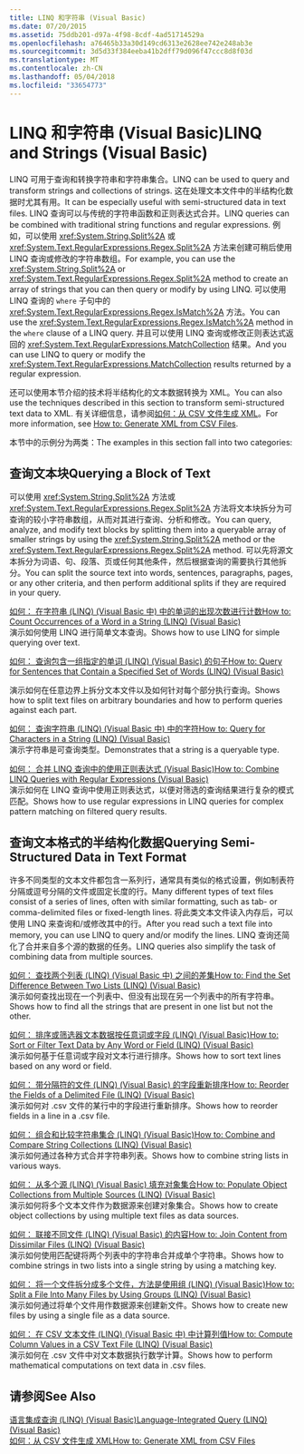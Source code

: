 ```yaml
---
title: LINQ 和字符串 (Visual Basic)
ms.date: 07/20/2015
ms.assetid: 75ddb201-d97a-4f98-8cdf-4ad51714529a
ms.openlocfilehash: a76465b33a30d149cd6313e2628ee742e248ab3e
ms.sourcegitcommit: 3d5d33f384eeba41b2dff79d096f47ccc8d8f03d
ms.translationtype: MT
ms.contentlocale: zh-CN
ms.lasthandoff: 05/04/2018
ms.locfileid: "33654773"
---
```

# <a name="linq-and-strings-visual-basic"></a><span data-ttu-id="423f9-102">LINQ 和字符串 (Visual Basic)</span><span class="sxs-lookup"><span data-stu-id="423f9-102">LINQ and Strings (Visual Basic)</span></span>
<span data-ttu-id="423f9-103">LINQ 可用于查询和转换字符串和字符串集合。</span><span class="sxs-lookup"><span data-stu-id="423f9-103">LINQ can be used to query and transform strings and collections of strings.</span></span> <span data-ttu-id="423f9-104">这在处理文本文件中的半结构化数据时尤其有用。</span><span class="sxs-lookup"><span data-stu-id="423f9-104">It can be especially useful with semi-structured data in text files.</span></span> <span data-ttu-id="423f9-105">LINQ 查询可以与传统的字符串函数和正则表达式合并。</span><span class="sxs-lookup"><span data-stu-id="423f9-105">LINQ queries can be combined with traditional string functions and regular expressions.</span></span> <span data-ttu-id="423f9-106">例如，可以使用 <xref:System.String.Split%2A> 或 <xref:System.Text.RegularExpressions.Regex.Split%2A> 方法来创建可稍后使用 LINQ 查询或修改的字符串数组。</span><span class="sxs-lookup"><span data-stu-id="423f9-106">For example, you can use the <xref:System.String.Split%2A> or <xref:System.Text.RegularExpressions.Regex.Split%2A> method to create an array of strings that you can then query or modify by using LINQ.</span></span> <span data-ttu-id="423f9-107">可以使用 LINQ 查询的 `where` 子句中的 <xref:System.Text.RegularExpressions.Regex.IsMatch%2A> 方法。</span><span class="sxs-lookup"><span data-stu-id="423f9-107">You can use the <xref:System.Text.RegularExpressions.Regex.IsMatch%2A> method in the `where` clause of a LINQ query.</span></span> <span data-ttu-id="423f9-108">并且可以使用 LINQ 查询或修改正则表达式返回的 <xref:System.Text.RegularExpressions.MatchCollection> 结果。</span><span class="sxs-lookup"><span data-stu-id="423f9-108">And you can use LINQ to query or modify the <xref:System.Text.RegularExpressions.MatchCollection> results returned by a regular expression.</span></span>  
  
 <span data-ttu-id="423f9-109">还可以使用本节介绍的技术将半结构化的文本数据转换为 XML。</span><span class="sxs-lookup"><span data-stu-id="423f9-109">You can also use the techniques described in this section to transform semi-structured text data to XML.</span></span> <span data-ttu-id="423f9-110">有关详细信息，请参阅[如何：从 CSV 文件生成 XML](how-to-generate-xml-from-csv-files.md)。</span><span class="sxs-lookup"><span data-stu-id="423f9-110">For more information, see [How to: Generate XML from CSV Files](how-to-generate-xml-from-csv-files.md).</span></span>  
  
 <span data-ttu-id="423f9-111">本节中的示例分为两类：</span><span class="sxs-lookup"><span data-stu-id="423f9-111">The examples in this section fall into two categories:</span></span>  
  
## <a name="querying-a-block-of-text"></a><span data-ttu-id="423f9-112">查询文本块</span><span class="sxs-lookup"><span data-stu-id="423f9-112">Querying a Block of Text</span></span>  
 <span data-ttu-id="423f9-113">可以使用 <xref:System.String.Split%2A> 方法或 <xref:System.Text.RegularExpressions.Regex.Split%2A> 方法将文本块拆分为可查询的较小字符串数组，从而对其进行查询、分析和修改。</span><span class="sxs-lookup"><span data-stu-id="423f9-113">You can query, analyze, and modify text blocks by splitting them into a queryable array of smaller strings by using the <xref:System.String.Split%2A> method or the <xref:System.Text.RegularExpressions.Regex.Split%2A> method.</span></span> <span data-ttu-id="423f9-114">可以先将源文本拆分为词语、句、段落、页或任何其他条件，然后根据查询的需要执行其他拆分。</span><span class="sxs-lookup"><span data-stu-id="423f9-114">You can split the source text into words, sentences, paragraphs, pages, or any other criteria, and then perform additional splits if they are required in your query.</span></span>  
  
 [<span data-ttu-id="423f9-115">如何： 在字符串 (LINQ) (Visual Basic 中) 中的单词的出现次数进行计数</span><span class="sxs-lookup"><span data-stu-id="423f9-115">How to: Count Occurrences of a Word in a String (LINQ) (Visual Basic)</span></span>](how-to-count-occurrences-of-a-word-in-a-string-linq.md)  
 <span data-ttu-id="423f9-116">演示如何使用 LINQ 进行简单文本查询。</span><span class="sxs-lookup"><span data-stu-id="423f9-116">Shows how to use LINQ for simple querying over text.</span></span>  
  
 [<span data-ttu-id="423f9-117">如何： 查询包含一组指定的单词 (LINQ) (Visual Basic) 的句子</span><span class="sxs-lookup"><span data-stu-id="423f9-117">How to: Query for Sentences that Contain a Specified Set of Words (LINQ) (Visual Basic)</span></span>](how-to-query-for-sentences-that-contain-a-specified-set-of-words.md)

 <span data-ttu-id="423f9-118">演示如何在任意边界上拆分文本文件以及如何针对每个部分执行查询。</span><span class="sxs-lookup"><span data-stu-id="423f9-118">Shows how to split text files on arbitrary boundaries and how to perform queries against each part.</span></span>  
  
 [<span data-ttu-id="423f9-119">如何： 查询字符串 (LINQ) (Visual Basic 中) 中的字符</span><span class="sxs-lookup"><span data-stu-id="423f9-119">How to: Query for Characters in a String (LINQ) (Visual Basic)</span></span>](how-to-query-for-characters-in-a-string-linq.md)  
 <span data-ttu-id="423f9-120">演示字符串是可查询类型。</span><span class="sxs-lookup"><span data-stu-id="423f9-120">Demonstrates that a string is a queryable type.</span></span>  
  
 [<span data-ttu-id="423f9-121">如何： 合并 LINQ 查询中的使用正则表达式 (Visual Basic)</span><span class="sxs-lookup"><span data-stu-id="423f9-121">How to: Combine LINQ Queries with Regular Expressions (Visual Basic)</span></span>](how-to-combine-linq-queries-with-regular-expressions.md)  
 <span data-ttu-id="423f9-122">演示如何在 LINQ 查询中使用正则表达式，以便对筛选的查询结果进行复杂的模式匹配。</span><span class="sxs-lookup"><span data-stu-id="423f9-122">Shows how to use regular expressions in LINQ queries for complex pattern matching on filtered query results.</span></span>  
  
## <a name="querying-semi-structured-data-in-text-format"></a><span data-ttu-id="423f9-123">查询文本格式的半结构化数据</span><span class="sxs-lookup"><span data-stu-id="423f9-123">Querying Semi-Structured Data in Text Format</span></span>  
 <span data-ttu-id="423f9-124">许多不同类型的文本文件都包含一系列行，通常具有类似的格式设置，例如制表符分隔或逗号分隔的文件或固定长度的行。</span><span class="sxs-lookup"><span data-stu-id="423f9-124">Many different types of text files consist of a series of lines, often with similar formatting, such as tab- or comma-delimited files or fixed-length lines.</span></span> <span data-ttu-id="423f9-125">将此类文本文件读入内存后，可以使用 LINQ 来查询和/或修改其中的行。</span><span class="sxs-lookup"><span data-stu-id="423f9-125">After you read such a text file into memory, you can use LINQ to query and/or modify the lines.</span></span> <span data-ttu-id="423f9-126">LINQ 查询还简化了合并来自多个源的数据的任务。</span><span class="sxs-lookup"><span data-stu-id="423f9-126">LINQ queries also simplify the task of combining data from multiple sources.</span></span>  
  
 [<span data-ttu-id="423f9-127">如何： 查找两个列表 (LINQ) (Visual Basic 中) 之间的差集</span><span class="sxs-lookup"><span data-stu-id="423f9-127">How to: Find the Set Difference Between Two Lists (LINQ) (Visual Basic)</span></span>](how-to-find-the-set-difference-between-two-lists-linq.md)  
 <span data-ttu-id="423f9-128">演示如何查找出现在一个列表中、但没有出现在另一个列表中的所有字符串。</span><span class="sxs-lookup"><span data-stu-id="423f9-128">Shows how to find all the strings that are present in one list but not the other.</span></span>  
  
 [<span data-ttu-id="423f9-129">如何： 排序或筛选器文本数据按任意词或字段 (LINQ) (Visual Basic)</span><span class="sxs-lookup"><span data-stu-id="423f9-129">How to: Sort or Filter Text Data by Any Word or Field (LINQ) (Visual Basic)</span></span>](how-to-sort-or-filter-text-data-by-any-word-or-field-linq.md)  
 <span data-ttu-id="423f9-130">演示如何基于任意词或字段对文本行进行排序。</span><span class="sxs-lookup"><span data-stu-id="423f9-130">Shows how to sort text lines based on any word or field.</span></span>  
  
 [<span data-ttu-id="423f9-131">如何： 带分隔符的文件 (LINQ) (Visual Basic) 的字段重新排序</span><span class="sxs-lookup"><span data-stu-id="423f9-131">How to: Reorder the Fields of a Delimited File (LINQ) (Visual Basic)</span></span>](how-to-reorder-the-fields-of-a-delimited-file.md)  
 <span data-ttu-id="423f9-132">演示如何对 .csv 文件的某行中的字段进行重新排序。</span><span class="sxs-lookup"><span data-stu-id="423f9-132">Shows how to reorder fields in a line in a .csv file.</span></span>  
  
 [<span data-ttu-id="423f9-133">如何： 组合和比较字符串集合 (LINQ) (Visual Basic)</span><span class="sxs-lookup"><span data-stu-id="423f9-133">How to: Combine and Compare String Collections (LINQ) (Visual Basic)</span></span>](how-to-combine-and-compare-string-collections-linq.md)  
 <span data-ttu-id="423f9-134">演示如何通过各种方式合并字符串列表。</span><span class="sxs-lookup"><span data-stu-id="423f9-134">Shows how to combine string lists in various ways.</span></span>  
  
 [<span data-ttu-id="423f9-135">如何： 从多个源 (LINQ) (Visual Basic) 填充对象集合</span><span class="sxs-lookup"><span data-stu-id="423f9-135">How to: Populate Object Collections from Multiple Sources (LINQ) (Visual Basic)</span></span>](how-to-populate-object-collections-from-multiple-sources-linq.md)  
 <span data-ttu-id="423f9-136">演示如何将多个文本文件作为数据源来创建对象集合。</span><span class="sxs-lookup"><span data-stu-id="423f9-136">Shows how to create object collections by using multiple text files as data sources.</span></span>  
  
 [<span data-ttu-id="423f9-137">如何： 联接不同文件 (LINQ) (Visual Basic) 的内容</span><span class="sxs-lookup"><span data-stu-id="423f9-137">How to: Join Content from Dissimilar Files (LINQ) (Visual Basic)</span></span>](how-to-join-content-from-dissimilar-files-linq.md)  
 <span data-ttu-id="423f9-138">演示如何使用匹配键将两个列表中的字符串合并成单个字符串。</span><span class="sxs-lookup"><span data-stu-id="423f9-138">Shows how to combine strings in two lists into a single string by using a matching key.</span></span>  
  
 [<span data-ttu-id="423f9-139">如何： 将一个文件拆分成多个文件，方法是使用组 (LINQ) (Visual Basic)</span><span class="sxs-lookup"><span data-stu-id="423f9-139">How to: Split a File Into Many Files by Using Groups (LINQ) (Visual Basic)</span></span>](how-to-split-a-file-into-many-files-by-using-groups-linq.md)  
 <span data-ttu-id="423f9-140">演示如何通过将单个文件用作数据源来创建新文件。</span><span class="sxs-lookup"><span data-stu-id="423f9-140">Shows how to create new files by using a single file as a data source.</span></span>  
  
 [<span data-ttu-id="423f9-141">如何： 在 CSV 文本文件 (LINQ) (Visual Basic 中) 中计算列值</span><span class="sxs-lookup"><span data-stu-id="423f9-141">How to: Compute Column Values in a CSV Text File (LINQ) (Visual Basic)</span></span>](how-to-compute-column-values-in-a-csv-text-file-linq.md)  
 <span data-ttu-id="423f9-142">演示如何在 .csv 文件中对文本数据执行数学计算。</span><span class="sxs-lookup"><span data-stu-id="423f9-142">Shows how to perform mathematical computations on text data in .csv files.</span></span>  
  
## <a name="see-also"></a><span data-ttu-id="423f9-143">请参阅</span><span class="sxs-lookup"><span data-stu-id="423f9-143">See Also</span></span>  
 [<span data-ttu-id="423f9-144">语言集成查询 (LINQ) (Visual Basic)</span><span class="sxs-lookup"><span data-stu-id="423f9-144">Language-Integrated Query (LINQ) (Visual Basic)</span></span>](index.md)  
 [<span data-ttu-id="423f9-145">如何：从 CSV 文件生成 XML</span><span class="sxs-lookup"><span data-stu-id="423f9-145">How to: Generate XML from CSV Files</span></span>](how-to-generate-xml-from-csv-files.md)
